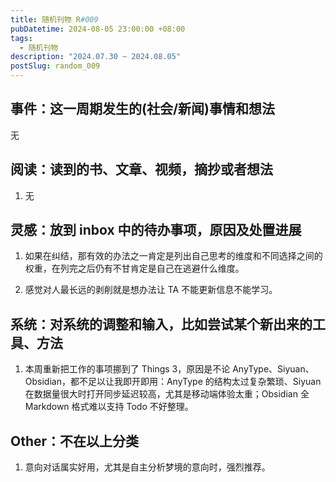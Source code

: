 ```yaml
---
title: 随机刊物 R#009
pubDatetime: 2024-08-05 23:00:00 +08:00
tags:
  - 随机刊物
description: "2024.07.30 ~ 2024.08.05"
postSlug: random_009
---
```


## 事件：这一周期发生的(社会/新闻)事情和想法

无

## 阅读：读到的书、文章、视频，摘抄或者想法

1. 无

## 灵感：放到 inbox 中的待办事项，原因及处置进展

1. 如果在纠结，那有效的办法之一肯定是列出自己思考的维度和不同选择之间的权重，在列完之后仍有不甘肯定是自己在逃避什么维度。

2. 感觉对人最长远的剥削就是想办法让 TA 不能更新信息不能学习。

## 系统：对系统的调整和输入，比如尝试某个新出来的工具、方法

1. 本周重新把工作的事项挪到了 Things 3，原因是不论 AnyType、Siyuan、Obsidian，都不足以让我即开即用：AnyType 的结构太过复杂繁琐、Siyuan 在数据量很大时打开同步延迟较高，尤其是移动端体验太重；Obsidian 全 Markdown 格式难以支持 Todo 不好整理。

## Other：不在以上分类

1. 意向对话属实好用，尤其是自主分析梦境的意向时，强烈推荐。
